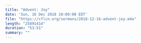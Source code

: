 ```yaml
---
title: "Advent: Joy"
date: 'Sun, 16 Dec 2018 10:00:00 EDT'
file: "https://cflcn.org/sermons/2018-12-16-advent-joy.m4a"
length: "25891414"
duration: "53:51"
summary: ""
---
```


